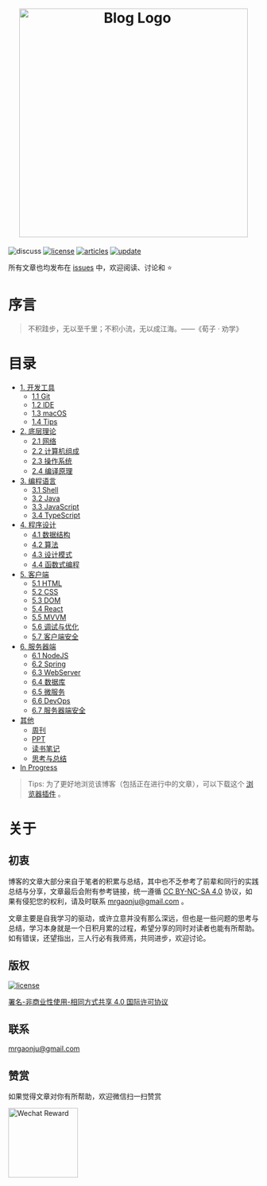 <h1 align="center">
    <img width="460" src="https://github.com/muwenzi/Program-Blog/blob/master/%e8%b5%84%e6%ba%90/img/logo.svg" alt="Blog Logo">
</h1>

![discuss][discuss-image]
[![license][license-image]][license-url]
[![articles][articles-image]][articles-url]
[![update][update-image]][update-url]

所有文章也均发布在 [issues][articles-url] 中，欢迎阅读、讨论和 :star:

# 序言

> 不积跬步，无以至千里；不积小流，无以成江海。——《荀子 · 劝学》

# 目录

- [1. 开发工具][1-url]
  - [1.1 Git][1.1-url]
  - [1.2 IDE][1.2-url]
  - [1.3 macOS][1.3-url]
  - [1.4 Tips][1.4-url]
- [2. 底层理论][2-url]
  - [2.1 网络][2.1-url]
  - [2.2 计算机组成][2.2-url]
  - [2.3 操作系统][2.3-url]
  - [2.4 编译原理][2.4-url]
- [3. 编程语言][3-url]
  - [3.1 Shell][3.1-url]
  - [3.2 Java][3.2-url]
  - [3.3 JavaScript][3.3-url]
  - [3.4 TypeScript][3.4-url]
- [4. 程序设计][4-url]
  - [4.1 数据结构][4.1-url]
  - [4.2 算法][4.2-url]
  - [4.3 设计模式][4.3-url]
  - [4.4 函数式编程][4.4-url]
- [5. 客户端][5-url]
  - [5.1 HTML][5.1-url]
  - [5.2 CSS][5.2-url]
  - [5.3 DOM][5.3-url]
  - [5.4 React][5.4-url]
  - [5.5 MVVM][5.5-url]
  - [5.6 调试与优化][5.6-url]
  - [5.7 客户端安全][5.7-url]
- [6. 服务器端][6-url]
  - [6.1 NodeJS][6.1-url]
  - [6.2 Spring][6.2-url]
  - [6.3 WebServer][6.3-url]
  - [6.4 数据库][6.4-url]
  - [6.5 微服务][6.5-url]
  - [6.6 DevOps][6.6-url]
  - [6.7 服务器端安全][6.7-url]
- [其他][others-url]
  - [周刊][weekly-url]
  - [PPT][ppt-url]
  - [读书笔记][books-url]
  - [思考与总结][thinking-url]
- [In Progress][wip-url]

> Tips: 为了更好地浏览该博客（包括正在进行中的文章），可以下载这个 [浏览器插件][octotree-url] 。

# 关于

## 初衷

博客的文章大部分来自于笔者的积累与总结，其中也不乏参考了前辈和同行的实践总结与分享，文章最后会附有参考链接，统一遵循 [CC BY-NC-SA 4.0][license-url] 协议，如果有侵犯您的权利，请及时联系 mrgaonju@gmail.com 。

文章主要是自我学习的驱动，或许立意并没有那么深远，但也是一些问题的思考与总结，学习本身就是一个日积月累的过程，希望分享的同时对读者也能有所帮助。如有错误，还望指出，三人行必有我师焉，共同进步，欢迎讨论。

## 版权

[![license][license-image]][license-url]

[署名-非商业性使用-相同方式共享 4.0 国际许可协议][license-url]

## 联系

mrgaonju@gmail.com

## 赞赏

如果觉得文章对你有所帮助，欢迎微信扫一扫赞赏

<img width="140" alt="Wechat Reward" src="https://user-images.githubusercontent.com/12554487/40411114-12f878dc-5ea2-11e8-929f-5b7334b76b64.png" >

[license-image]: https://img.shields.io/badge/license-CC%20BY--NC--SA-green.svg?style=flat-square
[discuss-image]: https://img.shields.io/badge/discuss-welcome-brightgreen.svg?style=flat-square
[articles-image]: https://img.shields.io/github/issues/muwenzi/program-blog.svg?style=flat-square&label=articles
[update-image]: https://img.shields.io/github/last-commit/muwenzi/program-blog.svg?style=flat-square&label=update
[license-url]: https://creativecommons.org/licenses/by-nc-sa/4.0/deed.zh
[articles-url]: https://github.com/muwenzi/Program-Blog/issues
[update-url]: https://github.com/muwenzi/Program-Blog/commits/master
[octotree-url]: https://github.com/buunguyen/octotree
[message-board-url]: https://github.com/muwenzi/Program-Blog/issues/91
[others-url]: https://github.com/muwenzi/Program-Blog/labels/其他
[weekly-url]: https://github.com/muwenzi/Program-Blog/labels/周刊
[ppt-url]: https://github.com/muwenzi/Program-Blog/labels/PPT
[books-url]: https://github.com/muwenzi/Program-Blog/labels/读书笔记
[thinking-url]: https://github.com/muwenzi/Program-Blog/labels/思考与总结
[wip-url]: https://github.com/muwenzi/Program-Blog/labels/In%20Progress
[1-url]: https://github.com/muwenzi/Program-Blog/labels/1.%20开发工具
[2-url]: https://github.com/muwenzi/Program-Blog/labels/2.%20底层理论
[3-url]: https://github.com/muwenzi/Program-Blog/labels/3.%20编程语言
[4-url]: https://github.com/muwenzi/Program-Blog/labels/4.%20程序设计
[5-url]: https://github.com/muwenzi/Program-Blog/labels/5.%20客户端
[6-url]: https://github.com/muwenzi/Program-Blog/labels/6.%20服务器端
[1.1-url]: https://github.com/muwenzi/Program-Blog/labels/1.1%20Git
[1.2-url]: https://github.com/muwenzi/Program-Blog/labels/1.2%20IDE
[1.3-url]: https://github.com/muwenzi/Program-Blog/labels/1.3%20macOS
[1.4-url]: https://github.com/muwenzi/Program-Blog/labels/1.4%20Tips
[2.1-url]: https://github.com/muwenzi/Program-Blog/labels/2.1%20网络
[2.2-url]: https://github.com/muwenzi/Program-Blog/labels/2.2%20计算机组成
[2.3-url]: https://github.com/muwenzi/Program-Blog/labels/2.3%20操作系统
[2.4-url]: https://github.com/muwenzi/Program-Blog/labels/2.4%20编译原理
[3.1-url]: https://github.com/muwenzi/Program-Blog/labels/3.1%20Shell
[3.2-url]: https://github.com/muwenzi/Program-Blog/labels/3.2%20Java
[3.3-url]: https://github.com/muwenzi/Program-Blog/labels/3.3%20JavaScript
[3.4-url]: https://github.com/muwenzi/Program-Blog/labels/3.4%20TypeScript
[4.1-url]: https://github.com/muwenzi/Program-Blog/labels/4.1%20数据结构
[4.2-url]: https://github.com/muwenzi/Program-Blog/labels/4.2%20算法
[4.3-url]: https://github.com/muwenzi/Program-Blog/labels/4.3%20设计模式
[4.4-url]: https://github.com/muwenzi/Program-Blog/labels/4.4%20函数式编程
[5.1-url]: https://github.com/muwenzi/Program-Blog/labels/5.1%20HTML
[5.2-url]: https://github.com/muwenzi/Program-Blog/labels/5.2%20CSS
[5.3-url]: https://github.com/muwenzi/Program-Blog/labels/5.3%20DOM
[5.4-url]: https://github.com/muwenzi/Program-Blog/labels/5.4%20React
[5.5-url]: https://github.com/muwenzi/Program-Blog/labels/5.5%20MVVM
[5.6-url]: https://github.com/muwenzi/Program-Blog/labels/5.6%20调试与优化
[5.7-url]: https://github.com/muwenzi/Program-Blog/labels/5.7%20客户端安全
[6.1-url]: https://github.com/muwenzi/Program-Blog/labels/6.1%20NodeJS
[6.2-url]: https://github.com/muwenzi/Program-Blog/labels/6.2%20Spring
[6.3-url]: https://github.com/muwenzi/Program-Blog/labels/6.3%20WebServer
[6.4-url]: https://github.com/muwenzi/Program-Blog/labels/6.4%20数据库
[6.5-url]: https://github.com/muwenzi/Program-Blog/labels/6.5%20微服务
[6.6-url]: https://github.com/muwenzi/Program-Blog/labels/6.6%20DevOps
[6.7-url]: https://github.com/muwenzi/Program-Blog/labels/6.7%20服务器端安全
